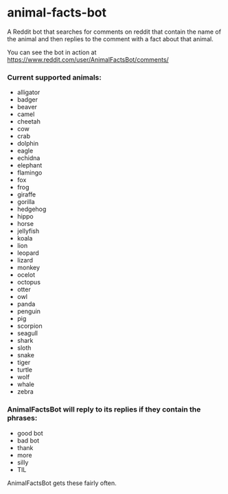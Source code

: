 # animal-facts-bot

A Reddit bot that searches for comments on reddit that contain the name of the animal and then replies to the comment with a fact about that animal.

You can see the bot in action at https://www.reddit.com/user/AnimalFactsBot/comments/

### Current supported animals:
* alligator
* badger
* beaver
* camel
* cheetah
* cow
* crab
* dolphin
* eagle
* echidna
* elephant
* flamingo
* fox
* frog
* giraffe
* gorilla
* hedgehog
* hippo
* horse
* jellyfish
* koala
* lion
* leopard
* lizard
* monkey
* ocelot
* octopus
* otter
* owl
* panda
* penguin
* pig
* scorpion
* seagull
* shark
* sloth
* snake
* tiger
* turtle
* wolf
* whale
* zebra

### AnimalFactsBot will reply to its replies if they contain the phrases:
* good bot
* bad bot
* thank
* more
* silly
* TIL

AnimalFactsBot gets these fairly often.
